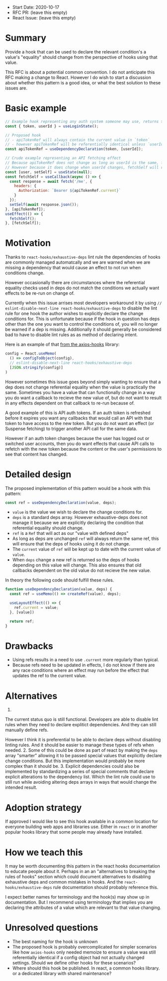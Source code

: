 - Start Date: 2020-10-17
- RFC PR: (leave this empty)
- React Issue: (leave this empty)

# Summary

Provide a hook that can be used to declare the relevant condition's a value's "equality" should change from the perspective of hooks using that value.

This RFC is about a potential common convention. I do not anticipate this RFC making a change to React. However I do wish to start a discussion about whether this pattern is a good idea, or what the best solution to these issues are.

# Basic example

```js
// Example hook representing any auth system someone may use, returns the current user's auth token and userId
const { token, userId } = useLoginState();

// Proposed hook
// - apiTokenRef will always contain the current value in `token`
// - however apiTokenRef will be referentially identical unless `userId` changes
const apiTokenRef = useDependencyDeclaration(token, [userId]);

// Crude example representing an API fetching effect
// Because apiTokenRef does not change as long as userId is the same, fetchSelf will not be re-executed if the token is just refreshed
// However because it does change when userId changes, fetchSelf will re-execute if the user signs in to a different account
const [user, setSelf] = useState(null);
const fetchSelf = useCallback(async () => {
  const response = await fetch('/me', {
    headers: {
      Authorization: `Bearer ${apiTokenRef.current}`
    }
  });
  setSelf(await response.json());
}, [apiTokenRef]);
useEffect(() => {
  fetchSelf();
}, [fetchSelf]);
```

# Motivation

Thanks to `react-hooks/exhaustive-deps` lint rule the dependencies of hooks are commonly managed automatcally and we are warned when we are missing a dependency that would cause an effect to not run when conditions change.

However occasionally there are circumstances where the referential equality checks used in deps do not match the conditions we actually want effects to be re-run on change of.

Currently when this issue arrises most developers workaround it by using `// eslint-disable-next-line react-hooks/exhaustive-deps` to disable the lint rule for one hook the author wishes to explicitly declare the change conditions for. This is unfortunate because if the hook in question has deps other than the one you want to control the conditions of, you will no longer be warned if a dep is missing. Additionally it should generally be considered bad to have to disable lint rules as as method of declaring intent.

Here is an example of that [from the axios-hooks](https://github.com/simoneb/axios-hooks/blob/9218707871750c472420bf1ae1a570969b96e3bf/src/index.js#L189-L199) library:

```js
config = React.useMemo(
  () => configToObject(config),
  // eslint-disable-next-line react-hooks/exhaustive-deps
  [JSON.stringify(config)]
)
```

However sometimes this issue goes beyond simply wanting to ensure that a dep does not change referential equality when the value is practically the same. Sometimes you have a value that can functionally change in a way you do want a callback to recieve the new value of, but do not want to result in any effects dependent on that callback to re-run because of.

A good example of this is API auth tokens. If an auth token is refreshed before it expires you want any callbacks that would call an API with that token to have access to the new token. But you do not want an effect (or Suspense fetching) to trigger another API call for the same data.

However if an auth token changes because the user has logged out or switched user accounts, then you do want effects that cause API calls to refetch with the new token because the content or the user's permissions to see that content has changed.

# Detailed design

The proposed implementation of this pattern would be a hook with this pattern:

```js
const ref = useDependencyDeclaration(value, deps);
```

- `value` is the value we wish to declare the change conditions for.
- `deps` is a standard deps array. However exhaustive-deps does not manage it because we are explicitly declaring the condition that referential equality should change.
- `ref` is a `Ref` that will act as our "value with defined deps"
- As long as deps are unchanged `ref` will always return the same ref, this will ensure that the deps of hooks using it do not change.
- The `current` value of `ref` will be kept up to date with the current value of `value`.
- When `deps` change a new ref is returned so the deps of hooks depending on this value will change. This also ensures that old callbacks dependent on the old value do not recieve the new value.

In theory the following code should fulfill these rules.

```js
function useDependencyDeclaration(value, deps) {
  const ref = useMemo(() => createRef(value), deps);

  useLayoutEffect(() => {
    ref.current = value;
  }, [value])

  return ref;
}
```

# Drawbacks

- Using refs results in a need to use `.current` more regularly than typical.
- Because refs need to be updated in effects, I do not know if there are any race conditions where an effect may run before the effect that updates the ref to the current value.

# Alternatives

1.
  The current status quo is still functional. Developers are able to disable lint rules when they need to declare explitict dependencies. And they can still manually define refs.

  However I think it is preferential to be able to declare deps without disabling linting rules. And it should be easier to manage these types of refs when needed.
2.
  Some of this could be done as part of react by making the `deps` array "smarter" allowing it to be passed special values that explicitly declare change conditions. But this implementation would probably be more complex than it should be.
3.
  Explicit dependencies could also be implemented by standardizing a series of special comments that declare explicit alterations to the dependency list. Which the lint rule could use to still run while avoiding altering deps arrays in ways that would change the intended result.

# Adoption strategy

If approved I would like to see this hook available in a common location for everyone building web apps and libraries use. Either in `react` or in another popular hooks library that some people may already have installed.

# How we teach this

It may be worth documenting this pattern in the react hooks documentation to educate people about it. Perhaps in an an "alternatives to breaking the rules of hooks" section which could document alternatives to disabling exhaustive deps and common mistakes in hooks. And the `react-hooks/exhaustive-deps` rule documentation should probably reference this.

I expect better names for terminology and the hook(s) may show up in documentation. But I recommend using terminology that implies you are declaring the attributes of a value which are relevant to that value changing.

# Unresolved questions

- The best naming for the hook is unknown
- The proposed hook is probably overcomplicated for simpler scenarios like how `axios-hooks` only needed memoize to ensure a value was still referentially identical if a config object had not actually changed settings. Should we define other hooks for these scenarios?
- Where should this hook be published. In react, a common hooks library. or a dedicated library with shared maintenance?

